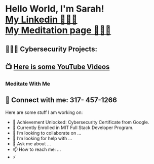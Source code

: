<h1>Hello World, I'm Sarah! <br/><a , <a href="https://www.linkedin.com/in/sarah-hamdan-86651417b/"> My Linkedin 👩🏻‍💼 </a> <br/> <a href="https://www.youtube.com/@soothingmeditation1223">My Meditation page 🧘🏻‍♀️</a></h1>

<h2>👩🏻‍💻 Cybersecurity Projects:</h2>


<h2>📺  <a href="https://www.youtube.com/@soothingmeditation1223/">Here is some YouTube Videos </a> </h2>
<h3>Meditate With Me</h3>




<h2> 🤳 Connect with me: 317- 457-1266 </h2>


[linkedin]: http://linkedin.com/in/sarah-hamdan-86651417b



Here are some stuff I am working on:

- 🔭 Achievement Unlocked: Cybersecurity Certificate from Google. 
- 🌱 Currently Enrolled in MIT Full Stack Developer Program.
- 👯 I’m looking to collaborate on ...
- 🤔 I’m looking for help with ...
- 💬 Ask me about ...
- 📫 How to reach me: ...
- ⚡ 
